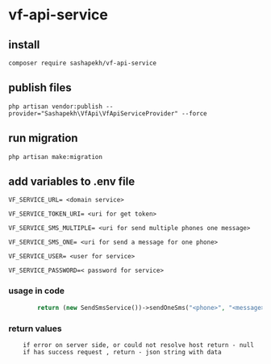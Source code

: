 # vf-api-service

## install
```composer require sashapekh/vf-api-service```

## publish files
```php artisan vendor:publish --provider="Sashapekh\VfApi\VfApiServiceProvider" --force```
## run migration
```php artisan make:migration```

## add variables to .env file

```VF_SERVICE_URL= <domain service>``` 

```VF_SERVICE_TOKEN_URI= <uri for get token>```

```VF_SERVICE_SMS_MULTIPLE= <uri for send multiple phones one message>```

```VF_SERVICE_SMS_ONE= <uri for send a message for one phone>```

```VF_SERVICE_USER= <user for service>```

```VF_SERVICE_PASSWORD=< password for service>```

### usage in code
```php 
        return (new SendSmsService())->sendOneSms("<phone>", "<message>");
```
### return values
```
    if error on server side, or could not resolve host return - null
    if has success request , return - json string with data
```

